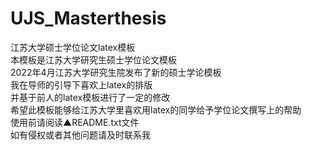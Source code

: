 # UJS_Masterthesis
江苏大学硕士学位论文latex模板\
本模板是江苏大学研究生硕士学位论文模板\
2022年4月江苏大学研究生院发布了新的硕士学论模板\
我在导师的引导下喜欢上latex的排版\
并基于前人的latex模板进行了一定的修改\
希望此模板能够给江苏大学里喜欢用latex的同学给予学位论文撰写上的帮助\
使用前请阅读▲README.txt文件\
如有侵权或者其他问题请及时联系我
